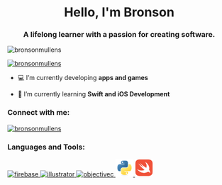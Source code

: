 <h1 align="center">Hello, I'm Bronson</h1>
<h3 align="center">A lifelong learner with a passion for creating software.</h3>

<p align="left"> <img src="https://komarev.com/ghpvc/?username=bronsonmullens&label=Profile%20views&color=0e75b6&style=flat" alt="bronsonmullens" /> </p>

<p align="left"> <a href="https://github.com/ryo-ma/github-profile-trophy"><img src="https://github-profile-trophy.vercel.app/?username=bronsonmullens" alt="bronsonmullens" /></a> </p>

- 💻 I’m currently developing **apps and games**

- 🌱 I’m currently learning **Swift and iOS Development**

<h3 align="left">Connect with me:</h3>
<p align="left">
<a href="https://twitter.com/bronsonmullens" target="blank"><img align="center" src="https://icons.iconarchive.com/icons/xenatt/minimalism/256/App-Twitter-icon.png" alt="bronsonmullens" height="30" width="40" /></a>
</p>

<h3 align="left">Languages and Tools:</h3>
<p align="left"> <a href="https://firebase.google.com/" target="_blank"> <img src="https://www.vectorlogo.zone/logos/firebase/firebase-icon.svg" alt="firebase" width="40" height="40"/> </a> <a href="https://www.adobe.com/in/products/illustrator.html" target="_blank"> <img src="https://www.vectorlogo.zone/logos/adobe_illustrator/adobe_illustrator-icon.svg" alt="illustrator" width="40" height="40"/> </a> <a href="https://developer.apple.com/library/archive/documentation/Cocoa/Conceptual/ProgrammingWithObjectiveC/Introduction/Introduction.html" target="_blank"> <img src="https://www.vectorlogo.zone/logos/apple_objectivec/apple_objectivec-icon.svg" alt="objectivec" width="40" height="40"/> </a> <a href="https://www.python.org" target="_blank"> <img src="https://raw.githubusercontent.com/devicons/devicon/master/icons/python/python-original.svg" alt="python" width="40" height="40"/> </a> <a href="https://developer.apple.com/swift/" target="_blank"> <img src="https://raw.githubusercontent.com/devicons/devicon/master/icons/swift/swift-original.svg" alt="swift" width="40" height="40"/> </a> </p>
